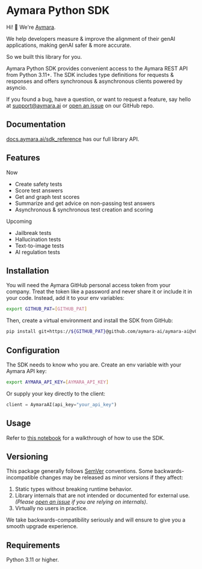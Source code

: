 # Aymara Python SDK

<!-- sphinx-doc-begin -->

Hi! 👋 We're [Aymara](https://www.aymara.ai/).

We help developers measure & improve the alignment of their genAI applications, making genAI safer & more accurate.

So we built this library for you.

Aymara Python SDK provides convenient access to the Aymara REST API from Python 3.11+. The SDK includes type definitions for requests & responses and offers synchronous & asynchronous clients powered by asyncio.

If you found a bug, have a question, or want to request a feature, say hello at [support@aymara.ai](mailto:support@aymara.ai) or [open an issue](https://github.com/aymara-ai/aymara-ai/issues/new) on our GitHub repo.

<!-- sphinx-ignore-start -->

## Documentation

[docs.aymara.ai/sdk_reference](https://docs.aymara.ai/sdk_reference.html) has our full library API.

<!-- sphinx-ignore-end -->

## Features

Now

- Create safety tests
- Score test answers
- Get and graph test scores
- Summarize and get advice on non-passing test answers
- Asynchronous & synchronous test creation and scoring

Upcoming

- Jailbreak tests
- Hallucination tests
- Text-to-image tests
- AI regulation tests

## Installation

You will need the Aymara GitHub personal access token from your company. Treat the token like a password and never share it or include it in your code. Instead, add it to your env variables:

```bash
export GITHUB_PAT=[GITHUB_PAT]
```

Then, create a virtual environment and install the SDK from GitHub:

```bash
pip install git+https://${GITHUB_PAT}@github.com/aymara-ai/aymara-ai@v0.1.2
```

## Configuration

The SDK needs to know who you are. Create an env variable with your Aymara API key:

```bash
export AYMARA_API_KEY=[AYMARA_API_KEY]
```

Or supply your key directly to the client:

```python
client = AymaraAI(api_key="your_api_key")
```

<!-- sphinx-ignore-start -->

## Usage

Refer to [this notebook](https://docs.aymara.ai/safety_notebook.html) for a walkthrough of how to use the SDK.

<!-- sphinx-ignore-end -->

## Versioning

This package generally follows [SemVer](https://semver.org/spec/v2.0.0.html) conventions. Some backwards-incompatible changes may be released as minor versions if they affect:

1. Static types without breaking runtime behavior.
2. Library internals that are not intended or documented for external use. _(Please [open an issue](https://github.com/aymara-ai/aymara-ai/issues/new) if you are relying on internals)_.
3. Virtually no users in practice.

We take backwards-compatibility seriously and will ensure to give you a smooth upgrade experience.

## Requirements

Python 3.11 or higher.
